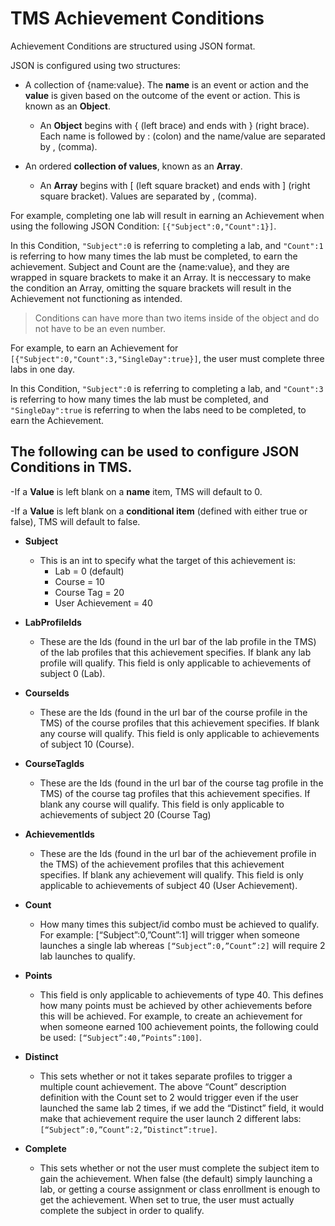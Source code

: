 # TMS Achievement Conditions

Achievement Conditions are structured using JSON format. 

JSON is configured using two structures:

- A collection of {name:value}. The **name** is an event or action and the **value** is given based on the outcome of the event or action. This is known as an **Object**. 

    - An **Object** begins with { (left brace) and ends with } (right brace). Each name is followed by : (colon) and the name/value are separated by , (comma).

- An ordered **collection of values**, known as an **Array**. 

    - An **Array** begins with [ (left square bracket) and ends with ] (right square bracket). Values are separated by , (comma). 

For example, completing one lab will result in earning an Achievement when using the following JSON Condition: ```[{"Subject":0,"Count":1}]```.

In this Condition, ```"Subject":0``` is referring to completing a lab, and ```"Count":1``` is referring to how many times the lab must be completed, to earn the achievement. Subject and Count are the {name:value}, and they are wrapped in square brackets to make it an Array. It is neccessary to make the condition an Array, omitting the square brackets will result in the Achievement not functioning as intended. 

>Conditions can have more than two items inside of the object and do not have to be an even number. 

For example, to earn an Achievement for ```[{"Subject":0,"Count":3,"SingleDay":true}]```, the user must complete three labs in one day.

In this Condition, ```"Subject":0``` is referring to completing a lab, and ```"Count":3``` is referring to how many times the lab must be completed, and ```"SingleDay":true``` is referring to when the labs need to be completed, to earn the Achievement. 

## The following can be used to configure JSON Conditions in TMS. 

-If a **Value** is left blank on a **name** item, TMS will default to 0. 

-If a **Value** is left blank on a **conditional item** (defined with either true or false), TMS will default to false. 

- **Subject**
    - This is an int to specify what the target of this achievement is:
        - Lab = 0 (default)
        - Course = 10
        - Course Tag = 20
        - User Achievement = 40

- **LabProfileIds**
    - These are the Ids (found in the url bar of the lab profile in the TMS) of the lab profiles that this achievement specifies.  If blank any lab profile will qualify. This field is only applicable to achievements of subject 0 (Lab).

- **CourseIds**
    - These are the Ids (found in the url bar of the course profile in the TMS) of the course profiles that this achievement specifies.  If blank any course will qualify. This field is only applicable to achievements of subject 10 (Course).

- **CourseTagIds**
    - These are the Ids (found in the url bar of the course tag profile in the TMS) of the course tag profiles that this achievement specifies.  If blank any course will qualify. This field is only applicable to achievements of subject 20 (Course Tag)

- **AchievementIds**
    - These are the Ids (found in the url bar of the achievement profile in the TMS) of the achievement profiles that this achievement specifies.  If blank any achievement will qualify. This field is only applicable to achievements of subject 40 (User Achievement).

- **Count**    
    - How many times this subject/id combo must be achieved to qualify.  For example: [“Subject”:0,”Count”:1] will trigger when someone launches a single lab whereas ```[“Subject”:0,”Count”:2]``` will require 2 lab launches to qualify.

- **Points**
    - This field is only applicable to achievements of type 40.  This defines how many points must be achieved by other achievements before this will be achieved. For example, to create an achievement for when someone earned 100 achievement points, the following could be used: ```[“Subject”:40,”Points”:100]```.

- **Distinct**
    - This sets whether or not it takes separate profiles to trigger a multiple count achievement.  The above “Count” description definition with the Count set to 2 would trigger even if the user launched the same lab 2 times, if we add the “Distinct” field, it would make that achievement require the user launch 2 different labs: ```[“Subject”:0,”Count”:2,”Distinct”:true]```. 

- **Complete**
    - This sets whether or not the user must complete the subject item to gain the achievement.  When false (the default) simply launching a lab, or getting a course assignment or class enrollment is enough to get the achievement.  When set to true, the user must actually complete the subject in order to qualify.








    

    






